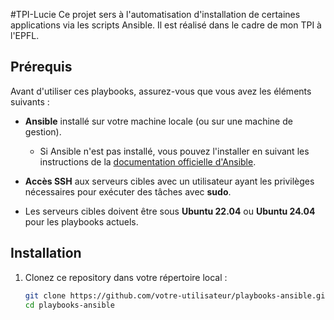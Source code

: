 #TPI-Lucie
Ce projet sers à l'automatisation d'installation de certaines applications via les scripts Ansible.
Il est réalisé dans le cadre de mon TPI à l'EPFL.
## Prérequis

Avant d'utiliser ces playbooks, assurez-vous que vous avez les éléments suivants :

- **Ansible** installé sur votre machine locale (ou sur une machine de gestion).
  - Si Ansible n'est pas installé, vous pouvez l'installer en suivant les instructions de la [documentation officielle d'Ansible](https://docs.ansible.com/ansible/latest/installation_guide/).
  
- **Accès SSH** aux serveurs cibles avec un utilisateur ayant les privilèges nécessaires pour exécuter des tâches avec **sudo**.

- Les serveurs cibles doivent être sous **Ubuntu 22.04** ou **Ubuntu 24.04** pour les playbooks actuels.

## Installation

1. Clonez ce repository dans votre répertoire local :
   ```bash
   git clone https://github.com/votre-utilisateur/playbooks-ansible.git
   cd playbooks-ansible
